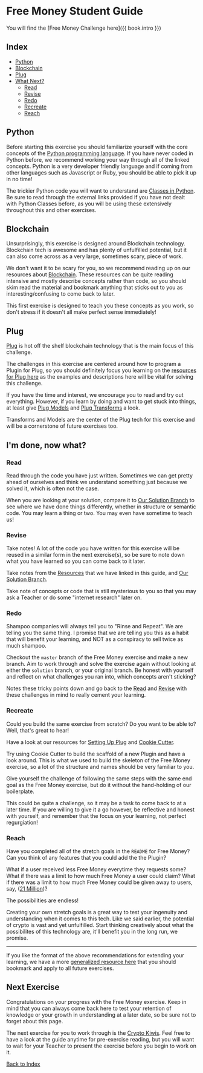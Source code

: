 # Free Money Student Guide

You will find the [Free Money Challenge here]({{ book.intro }})


## Index
* [Python](#python)
* [Blockchain](#blockchain)
* [Plug](#plug)
* [What Next?](#i'm-done-now-what)
  * [Read](#read)
  * [Revise](#revise)
  * [Redo](#redo)
  * [Recreate](#recreate)
  * [Reach](#reach)

## Python

Before starting this exercise you should familiarize yourself with the core concepts of the [Python programming language](../segments/python).
If you have never coded in Python before, we recommend working your way through all of the linked concepts. Python is a very developer friendly language and if coming from other languages such as Javascript or Ruby, you should be able to pick it up in no time!

The trickier Python code you will want to understand are [Classes in Python](../segments/python/classes.md).
Be sure to read through the external links provided if you have not dealt with Python Classes before, as you will be using these extensively throughout this and other exercises.

## Blockchain

Unsurprisingly, this exercise is designed around Blockchain technology. Blockchain tech is awesome and has plenty of unfulfilled potential, but it can also come across as a very large, sometimes scary, piece of work.

We don't want it to be scary for you, so we recommend reading up on our resources about [Blockchain](../segments/crypto/blockchain.md). These resources can be quite reading intensive and mostly describe concepts rather than code, so you should skim read the material and bookmark anything that sticks out to you as interesting/confusing to come back to later.

This first exercise is designed to teach you these concepts as you work, so don't stress if it doesn't all make perfect sense immediately!

## Plug

[Plug](https://www.plugblockchain.com/) is hot off the shelf blockchain technology that is the main focus of this challenge.

The challenges in this exercise are centered around how to program a Plugin for Plug, so you should definitely focus you learning on the [resources for Plug here](../segments/plug) as the examples and descriptions here will be vital for solving this challenge.

If you have the time and interest, we encourage you to read and try out everything. However, if you learn by doing and want to get stuck into things, at least give [Plug Models](../segments/plug/models.md) and [Plug Transforms](../segments/plug/models.md) a look.

Transforms and Models are the center of the Plug tech for this exercise and will be a cornerstone of future exercises too.

## I'm done, now what?

### Read

Read through the code you have just written. Sometimes we can get pretty ahead of ourselves and think we understand something just because we solved it, which is often not the case.

When you are looking at your solution, compare it to [Our Solution Branch]({{book.intro}}tree/solution) to see where we have done things differently, whether in structure or semantic code. You may learn a thing or two. You may even have sometime to teach us!

### Revise

Take notes! A lot of the code you have written for this exercise will be reused in a similar form in the next exercise(s), so be sure to note down what you have learned so you can come back to it later.

Take notes from the [Resources](../segments) that we have linked in this guide, and [Our Solution Branch](https://github.com/dev-academy-programme/plug-intro/tree/staging).

Take note of concepts or code that is still mysterious to you so that you may ask a Teacher or do some "internet research" later on.

### Redo

Shampoo companies will always tell you to "Rinse and Repeat". We are telling you the same thing. I promise that we are telling you this as a habit that will benefit your learning, and NOT as a conspiracy to sell twice as much shampoo.

Checkout the `master` branch of the Free Money exercise and make a new branch. Aim to work through and solve the exercise again without looking at either the `solution` branch, or your original branch. Be honest with yourself and reflect on what challenges you ran into, which concepts aren't sticking?

Notes these tricky points down and go back to the [Read](#read) and [Revise](#revise) with these challenges in mind to really cement your learning.

### Recreate

Could you build the same exercise from scratch? Do you want to be able to? Well, that's great to hear!

Have a look at our resources for [Setting Up Plug](../segments/plug/setup.md) and [Cookie Cutter](../segments/plug/cookie-cutter.md).

Try using Cookie Cutter to build the scaffold of a new Plugin and have a look around. This is what we used to build the skeleton of the Free Money exercise, so a lot of the structure and names should be very familiar to you.

Give yourself the challenge of following the same steps with the same end goal as the Free Money exercise, but do it without the hand-holding of our boilerplate.

This could be quite a challenge, so it may be a task to come back to at a later time. If you are willing to give it a go however, be reflective and honest with yourself, and remember that the focus on your learning, not perfect regurgiation!

### Reach

Have you completed all of the stretch goals in the `README` for Free Money? Can you think of any features that you could add the the Plugin?

What if a user received less Free Money everytime they requests some?
What if there was a limit to how much Free Money a user could claim?
What if there was a limit to how much Free Money could be given away to users, say, ([21 Million](https://www.quora.com/Why-is-there-a-limited-amount-of-bitcoin-available))?

The possibilities are endless!

Creating your own stretch goals is a great way to test your ingenuity and understanding when it comes to this tech.
Like we said earlier, the potential of crypto is vast and yet unfulfilled. Start thinking creatively about what the possibilites of this technology are, it'll benefit you in the long run, we promise.

---

If you like the format of the above recommendations for extending your learning, we have a more [generalized resource here](./what-next.md) that you should bookmark and apply to all future exercises.

## Next Exercise

Congratulations on your progress with the Free Money exercise. Keep in mind that you can always come back here to test your retention of knowledge or your growth in understanding at a later date, so be sure not to forget about this page.

The next exercise for you to work through is the [Crypto Kiwis](./cryptokiwis). Feel free to have a look at the guide anytime for pre-exercise reading, but you will want to wait for your Teacher to present the exercise before you begin to work on it.

[Back to Index](./README.md)
